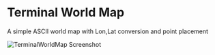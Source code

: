 # Terminal World Map
A simple ASCII world map with Lon,Lat conversion and point placement

![TerminalWorldMap Screenshot](https://i.imgur.com/7FUPoUq.png)
